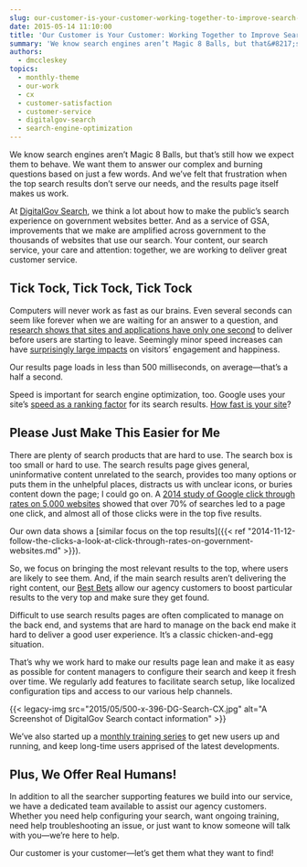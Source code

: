 ```yaml
---
slug: our-customer-is-your-customer-working-together-to-improve-search-on-gov-websites
date: 2015-05-14 11:10:00
title: 'Our Customer is Your Customer: Working Together to Improve Search on .Gov Websites'
summary: 'We know search engines aren’t Magic 8 Balls, but that&#8217;s still how we expect them to behave. We want them to answer our complex and burning questions based on just a few words. And we&#8217;ve felt that frustration when the top search results don&#8217;t serve our needs, and the results page itself makes us work.'
authors:
  - dmccleskey
topics:
  - monthly-theme
  - our-work
  - cx
  - customer-satisfaction
  - customer-service
  - digitalgov-search
  - search-engine-optimization
---
```


We know search engines aren’t Magic 8 Balls, but that&#8217;s still how we expect them to behave. We want them to answer our complex and burning questions based on just a few words. And we&#8217;ve felt that frustration when the top search results don&#8217;t serve our needs, and the results page itself makes us work.

At [DigitalGov Search](http://search.digitalgov.gov/), we think a lot about how to make the public&#8217;s search experience on government websites better. And as a service of GSA, improvements that we make are amplified across government to the thousands of websites that use our search. Your content, our search service, your care and attention: together, we are working to deliver great customer service.

## Tick Tock, Tick Tock, Tick Tock

Computers will never work as fast as our brains. Even several seconds can seem like forever when we are waiting for an answer to a question, and [research shows that sites and applications have only one second](http://www.aberdeen.com/research/5136/ra-performance-web-application/content.aspx) to deliver before users are starting to leave. Seemingly minor speed increases can have [surprisingly large impacts](http://googleresearch.blogspot.com/2009/06/speed-matters.html) on visitors’ engagement and happiness.

Our results page loads in less than 500 milliseconds, on average—that&#8217;s a half a second.

Speed is important for search engine optimization, too. Google uses your site’s [speed as a ranking factor](https://www.mattcutts.com/blog/site-speed/) for its search results. [How fast is your site](https://developers.google.com/speed/pagespeed/insights/?utm_source=blogspot&utm_campaign=mobile_ux)?

## Please Just Make This Easier for Me

There are plenty of search products that are hard to use. The search box is too small or hard to use. The search results page gives general, uninformative content unrelated to the search, provides too many options or puts them in the unhelpful places, distracts us with unclear icons, or buries content down the page; I could go on. A [2014 study of Google click through rates on 5,000 websites](https://moz.com/blog/google-organic-click-through-rates-in-2014) showed that over 70% of searches led to a page one click, and almost all of those clicks were in the top five results.

Our own data shows a [similar focus on the top results]({{< ref "2014-11-12-follow-the-clicks-a-look-at-click-through-rates-on-government-websites.md" >}}).

So, we focus on bringing the most relevant results to the top, where users are likely to see them. And, if the main search results aren&#8217;t delivering the right content, our [Best Bets](http://search.digitalgov.gov/manual/best-bets-text.html) allow our agency customers to boost particular results to the very top and make sure they get found.

Difficult to use search results pages are often complicated to manage on the back end, and systems that are hard to manage on the back end make it hard to deliver a good user experience. It’s a classic chicken-and-egg situation.

That’s why we work hard to make our results page lean and make it as easy as possible for content managers to configure their search and keep it fresh over time. We regularly add features to facilitate search setup, like localized configuration tips and access to our various help channels.

{{< legacy-img src="2015/05/500-x-396-DG-Search-CX.jpg" alt="A Screenshot of DigitalGov Search contact information" >}}

We&#8217;ve also started up a [monthly training series](http://search.digitalgov.gov/manual/training) to get new users up and running, and keep long-time users apprised of the latest developments.

## Plus, We Offer Real Humans!

In addition to all the searcher supporting features we build into our service, we have a dedicated team available to assist our agency customers. Whether you need help configuring your search, want ongoing training, need help troubleshooting an issue, or just want to know someone will talk with you—we’re here to help.

Our customer is your customer—let&#8217;s get them what they want to find!